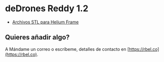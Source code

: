 # deDrones Reddy 1.2

* [Archivos STL para Helium Frame](Helium/STL)

## Quieres añadir algo?

A Mándame un correo o escríbeme, detalles de contacto en [https://rbel.co](https://rbel.co).
